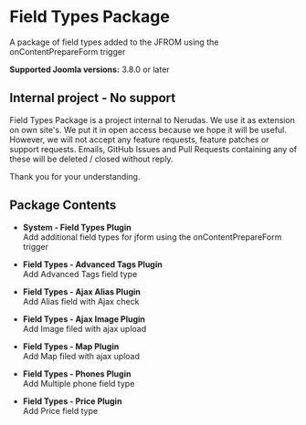 # Field Types Package
A package of field types added to the JFROM using the onContentPrepareForm trigger

**Supported Joomla versions:** 3.8.0 or later  

## Internal project - No support
Field Types Package is a project internal to Nerudas. We use it as extension on own site's. We put it in open access because we hope it will be useful. However, we will not accept any feature requests, feature patches or support requests. Emails, GitHub Issues and Pull Requests containing any of these will be deleted / closed without reply.

Thank you for your understanding.

## Package Contents
* **System - Field Types Plugin**  
Add additional field types for jform using the onContentPrepareForm trigger

* **Field Types - Advanced Tags Plugin**  
Add Advanced Tags field type

* **Field Types - Ajax Alias Plugin**  
Add Alias field with Ajax check

* **Field Types - Ajax Image Plugin**  
Add Image filed with ajax upload

* **Field Types - Map Plugin**  
Add Map filed with ajax upload

* **Field Types - Phones Plugin**  
Add Multiple phone field type

* **Field Types - Price Plugin**  
Add Price field type